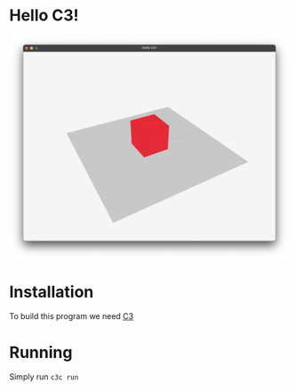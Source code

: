 # Hello C3!

![](readme/screenshot.png)

# Installation
To build this program we need [C3](https://c3-lang.org)

# Running
Simply run `c3c run`

